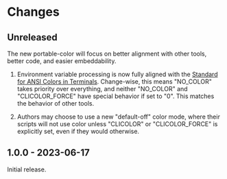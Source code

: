 # Changes

## Unreleased

The new portable-color will focus on better alignment with other tools, better code, and easier embeddability.

1.  Environment variable processing is now fully aligned with the [Standard for ANSI Colors in Terminals](http://bixense.com/clicolors/). Change-wise, this means "NO_COLOR" takes priority over everything, and neither "NO_COLOR" and "CLICOLOR_FORCE" have special behavior if set to "0". This matches the behavior of other tools.

2.  Authors may choose to use a new "default-off" color mode, where their scripts will not use color unless "CLICOLOR" or "CLICOLOR_FORCE" is explicitly set, even if they would otherwise.

## 1.0.0 - 2023-06-17

Initial release.
